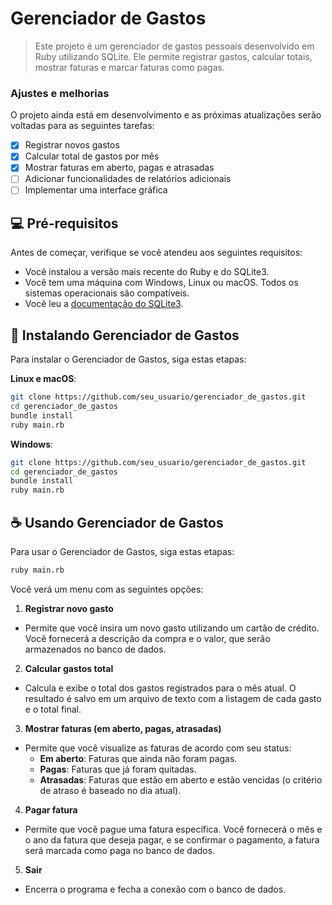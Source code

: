# Gerenciador de Gastos

> Este projeto é um gerenciador de gastos pessoais desenvolvido em Ruby utilizando SQLite. Ele permite registrar gastos, calcular totais, mostrar faturas e marcar faturas como pagas.

### Ajustes e melhorias

O projeto ainda está em desenvolvimento e as próximas atualizações serão voltadas para as seguintes tarefas:

- [x] Registrar novos gastos
- [x] Calcular total de gastos por mês
- [x] Mostrar faturas em aberto, pagas e atrasadas
- [ ] Adicionar funcionalidades de relatórios adicionais
- [ ] Implementar uma interface gráfica

## 💻 Pré-requisitos

Antes de começar, verifique se você atendeu aos seguintes requisitos:

- Você instalou a versão mais recente do Ruby e do SQLite3.
- Você tem uma máquina com Windows, Linux ou macOS. Todos os sistemas operacionais são compatíveis.
- Você leu a [documentação do SQLite3](https://www.sqlite.org/docs.html).

## 🚀 Instalando Gerenciador de Gastos

Para instalar o Gerenciador de Gastos, siga estas etapas:

**Linux e macOS**:
```bash
git clone https://github.com/seu_usuario/gerenciador_de_gastos.git
cd gerenciador_de_gastos
bundle install
ruby main.rb
```
**Windows**:
```bash
git clone https://github.com/seu_usuario/gerenciador_de_gastos.git
cd gerenciador_de_gastos
bundle install
ruby main.rb
```

## ☕ Usando Gerenciador de Gastos

Para usar o Gerenciador de Gastos, siga estas etapas:
```bash
ruby main.rb
```

Você verá um menu com as seguintes opções:

1. **Registrar novo gasto**
- Permite que você insira um novo gasto utilizando um cartão de crédito. Você fornecerá a descrição da compra e o valor, que serão armazenados no banco de dados.
2. **Calcular gastos total**
- Calcula e exibe o total dos gastos registrados para o mês atual. O resultado é salvo em um arquivo de texto com a listagem de cada gasto e o total final.
3. **Mostrar faturas (em aberto, pagas, atrasadas)**
  - Permite que você visualize as faturas de acordo com seu status:
    - **Em aberto**: Faturas que ainda não foram pagas.
    - **Pagas**: Faturas que já foram quitadas.
    - **Atrasadas**: Faturas que estão em aberto e estão vencidas (o critério de atraso é baseado no dia atual).

4. **Pagar fatura**
- Permite que você pague uma fatura específica. Você fornecerá o mês e o ano da fatura que deseja pagar, e se confirmar o pagamento, a fatura será marcada como paga no banco de dados.
5. **Sair**
- Encerra o programa e fecha a conexão com o banco de dados.
